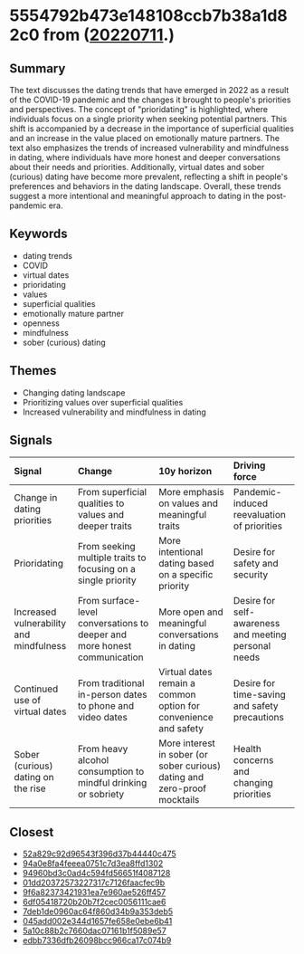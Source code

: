 # 5554792b473e148108ccb7b38a1d82c0 from ([20220711](https://kghosh.substack.com/p/20220711).)

## Summary

The text discusses the dating trends that have emerged in 2022 as a result of the COVID-19 pandemic and the changes it brought to people's priorities and perspectives. The concept of "prioridating" is highlighted, where individuals focus on a single priority when seeking potential partners. This shift is accompanied by a decrease in the importance of superficial qualities and an increase in the value placed on emotionally mature partners. The text also emphasizes the trends of increased vulnerability and mindfulness in dating, where individuals have more honest and deeper conversations about their needs and priorities. Additionally, virtual dates and sober (curious) dating have become more prevalent, reflecting a shift in people's preferences and behaviors in the dating landscape. Overall, these trends suggest a more intentional and meaningful approach to dating in the post-pandemic era.

## Keywords

* dating trends
* COVID
* virtual dates
* prioridating
* values
* superficial qualities
* emotionally mature partner
* openness
* mindfulness
* sober (curious) dating

## Themes

* Changing dating landscape
* Prioritizing values over superficial qualities
* Increased vulnerability and mindfulness in dating

## Signals

| Signal                                  | Change                                                                   | 10y horizon                                                               | Driving force                                        |
|:----------------------------------------|:-------------------------------------------------------------------------|:--------------------------------------------------------------------------|:-----------------------------------------------------|
| Change in dating priorities             | From superficial qualities to values and deeper traits                   | More emphasis on values and meaningful traits                             | Pandemic-induced reevaluation of priorities          |
| Prioridating                            | From seeking multiple traits to focusing on a single priority            | More intentional dating based on a specific priority                      | Desire for safety and security                       |
| Increased vulnerability and mindfulness | From surface-level conversations to deeper and more honest communication | More open and meaningful conversations in dating                          | Desire for self-awareness and meeting personal needs |
| Continued use of virtual dates          | From traditional in-person dates to phone and video dates                | Virtual dates remain a common option for convenience and safety           | Desire for time-saving and safety precautions        |
| Sober (curious) dating on the rise      | From heavy alcohol consumption to mindful drinking or sobriety           | More interest in sober (or sober curious) dating and zero-proof mocktails | Health concerns and changing priorities              |

## Closest

* [52a829c92d96543f396d37b44440c475](52a829c92d96543f396d37b44440c475)
* [94a0e8fa4feeea0751c7d3ea8ffd1302](94a0e8fa4feeea0751c7d3ea8ffd1302)
* [94960bd3c0ad4c594fd56651f4087128](94960bd3c0ad4c594fd56651f4087128)
* [01dd20372573227317c7126faacfec9b](01dd20372573227317c7126faacfec9b)
* [9f6a82373421931ea7e960ae526ff457](9f6a82373421931ea7e960ae526ff457)
* [6df05418720b20b7f2cec0056111cae6](6df05418720b20b7f2cec0056111cae6)
* [7deb1de0960ac64f860d34b9a353deb5](7deb1de0960ac64f860d34b9a353deb5)
* [045add002e344d1657fe658e0ebe6b41](045add002e344d1657fe658e0ebe6b41)
* [5a10c88b2c7660dac07161b1f5089e57](5a10c88b2c7660dac07161b1f5089e57)
* [edbb7336dfb26098bcc966ca17c074b9](edbb7336dfb26098bcc966ca17c074b9)